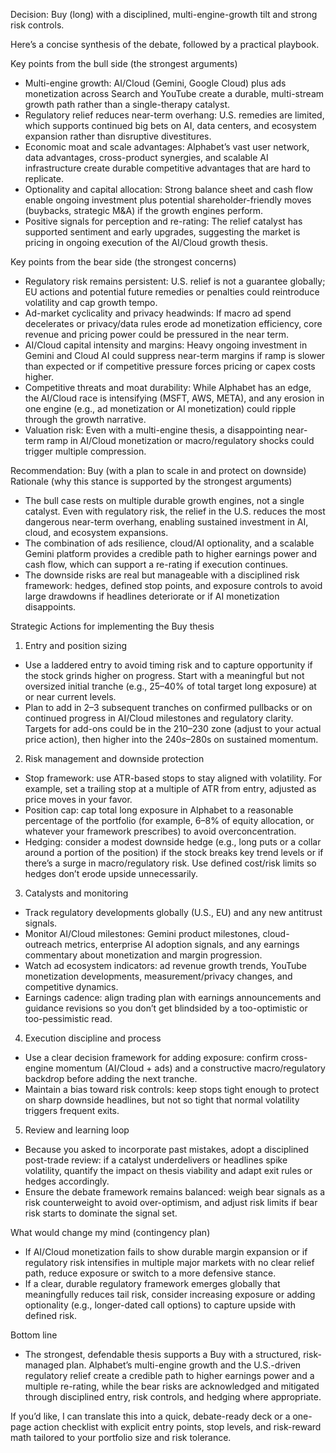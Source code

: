 Decision: Buy (long) with a disciplined, multi-engine-growth tilt and strong risk controls.

Here’s a concise synthesis of the debate, followed by a practical playbook.

Key points from the bull side (the strongest arguments)
- Multi-engine growth: AI/Cloud (Gemini, Google Cloud) plus ads monetization across Search and YouTube create a durable, multi-stream growth path rather than a single-therapy catalyst.
- Regulatory relief reduces near-term overhang: U.S. remedies are limited, which supports continued big bets on AI, data centers, and ecosystem expansion rather than disruptive divestitures.
- Economic moat and scale advantages: Alphabet’s vast user network, data advantages, cross-product synergies, and scalable AI infrastructure create durable competitive advantages that are hard to replicate.
- Optionality and capital allocation: Strong balance sheet and cash flow enable ongoing investment plus potential shareholder-friendly moves (buybacks, strategic M&A) if the growth engines perform.
- Positive signals for perception and re-rating: The relief catalyst has supported sentiment and early upgrades, suggesting the market is pricing in ongoing execution of the AI/Cloud growth thesis.

Key points from the bear side (the strongest concerns)
- Regulatory risk remains persistent: U.S. relief is not a guarantee globally; EU actions and potential future remedies or penalties could reintroduce volatility and cap growth tempo.
- Ad-market cyclicality and privacy headwinds: If macro ad spend decelerates or privacy/data rules erode ad monetization efficiency, core revenue and pricing power could be pressured in the near term.
- AI/Cloud capital intensity and margins: Heavy ongoing investment in Gemini and Cloud AI could suppress near-term margins if ramp is slower than expected or if competitive pressure forces pricing or capex costs higher.
- Competitive threats and moat durability: While Alphabet has an edge, the AI/Cloud race is intensifying (MSFT, AWS, META), and any erosion in one engine (e.g., ad monetization or AI monetization) could ripple through the growth narrative.
- Valuation risk: Even with a multi-engine thesis, a disappointing near-term ramp in AI/Cloud monetization or macro/regulatory shocks could trigger multiple compression.

Recommendation: Buy (with a plan to scale in and protect on downside)
Rationale (why this stance is supported by the strongest arguments)
- The bull case rests on multiple durable growth engines, not a single catalyst. Even with regulatory risk, the relief in the U.S. reduces the most dangerous near-term overhang, enabling sustained investment in AI, cloud, and ecosystem expansions.
- The combination of ads resilience, cloud/AI optionality, and a scalable Gemini platform provides a credible path to higher earnings power and cash flow, which can support a re-rating if execution continues.
- The downside risks are real but manageable with a disciplined risk framework: hedges, defined stop points, and exposure controls to avoid large drawdowns if headlines deteriorate or if AI monetization disappoints.

Strategic Actions for implementing the Buy thesis
1) Entry and position sizing
- Use a laddered entry to avoid timing risk and to capture opportunity if the stock grinds higher on progress. Start with a meaningful but not oversized initial tranche (e.g., 25–40% of total target long exposure) at or near current levels.
- Plan to add in 2–3 subsequent tranches on confirmed pullbacks or on continued progress in AI/Cloud milestones and regulatory clarity. Targets for add-ons could be in the $210–$230 zone (adjust to your actual price action), then higher into the $240s–$280s on sustained momentum.

2) Risk management and downside protection
- Stop framework: use ATR-based stops to stay aligned with volatility. For example, set a trailing stop at a multiple of ATR from entry, adjusted as price moves in your favor.
- Position cap: cap total long exposure in Alphabet to a reasonable percentage of the portfolio (for example, 6–8% of equity allocation, or whatever your framework prescribes) to avoid overconcentration.
- Hedging: consider a modest downside hedge (e.g., long puts or a collar around a portion of the position) if the stock breaks key trend levels or if there’s a surge in macro/regulatory risk. Use defined cost/risk limits so hedges don’t erode upside unnecessarily.

3) Catalysts and monitoring
- Track regulatory developments globally (U.S., EU) and any new antitrust signals.
- Monitor AI/Cloud milestones: Gemini product milestones, cloud-outreach metrics, enterprise AI adoption signals, and any earnings commentary about monetization and margin progression.
- Watch ad ecosystem indicators: ad revenue growth trends, YouTube monetization developments, measurement/privacy changes, and competitive dynamics.
- Earnings cadence: align trading plan with earnings announcements and guidance revisions so you don’t get blindsided by a too-optimistic or too-pessimistic read.

4) Execution discipline and process
- Use a clear decision framework for adding exposure: confirm cross-engine momentum (AI/Cloud + ads) and a constructive macro/regulatory backdrop before adding the next tranche.
- Maintain a bias toward risk controls: keep stops tight enough to protect on sharp downside headlines, but not so tight that normal volatility triggers frequent exits.

5) Review and learning loop
- Because you asked to incorporate past mistakes, adopt a disciplined post-trade review: if a catalyst underdelivers or headlines spike volatility, quantify the impact on thesis viability and adapt exit rules or hedges accordingly.
- Ensure the debate framework remains balanced: weigh bear signals as a risk counterweight to avoid over-optimism, and adjust risk limits if bear risk starts to dominate the signal set.

What would change my mind (contingency plan)
- If AI/Cloud monetization fails to show durable margin expansion or if regulatory risk intensifies in multiple major markets with no clear relief path, reduce exposure or switch to a more defensive stance.
- If a clear, durable regulatory framework emerges globally that meaningfully reduces tail risk, consider increasing exposure or adding optionality (e.g., longer-dated call options) to capture upside with defined risk.

Bottom line
- The strongest, defendable thesis supports a Buy with a structured, risk-managed plan. Alphabet’s multi-engine growth and the U.S.-driven regulatory relief create a credible path to higher earnings power and a multiple re-rating, while the bear risks are acknowledged and mitigated through disciplined entry, risk controls, and hedging where appropriate.

If you’d like, I can translate this into a quick, debate-ready deck or a one-page action checklist with explicit entry points, stop levels, and risk-reward math tailored to your portfolio size and risk tolerance.